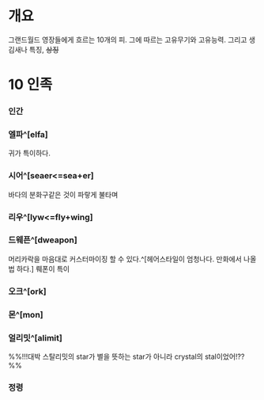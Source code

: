 # 개요
그랜드월드 영장들에게 흐르는 10개의 피.
그에 따르는 고유무기와 고유능력.
그리고 생김새나 특징, ~~상징~~

# 10 인족
### 인간

### 엘파^[elfa]
귀가 특이하다.
### 시어^[seaer<=sea+er]
바다의 분화구같은 것이 파랗게 불타며 
### 리우^[lyw<=fly+wing]
### 드웨픈^[dweapon]
머리카락을 마음대로 커스터마이징 할 수 있다.^[헤어스타일이 엄청나다. 만화에서 나올 법 하다.]
뤠폰이 특이
### 오크^[ork]
### 몬^[mon]
### 얼리밋^[alimit]
%%!!!대박 스탈리밋의 star가 별을 뜻하는 star가 아니라 crystal의 stal이었어!??%%
### 
### 
### 정령